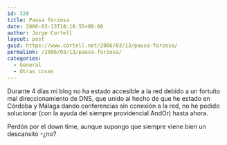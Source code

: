 ```yaml
---
id: 328
title: Pausa forzosa
date: 2006-03-13T18:18:55+00:00
author: Jorge Cortell
layout: post
guid: https://www.cortell.net/2006/03/13/pausa-forzosa/
permalink: /2006/03/13/pausa-forzosa/
categories:
  - General
  - Otras cosas
---
```

Durante 4 dí­as mi blog no ha estado accesible a la red debido a un fortuí­to mal direccionamiento de DNS, que unido al hecho de que he estado en Córdoba y Málaga dando conferencias sin conexión a la red, no he podido solucionar (con la ayuda del siempre providencial AndOr) hasta ahora.

Perdón por el down time, aunque supongo que siempre viene bien un descansito -¿no?